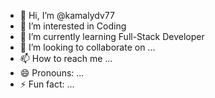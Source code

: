 - 👋 Hi, I’m @kamalydv77
- 👀 I’m interested in Coding
- 🌱 I’m currently learning Full-Stack Developer
- 💞️ I’m looking to collaborate on ...
- 📫 How to reach me ...
- 😄 Pronouns: ...
- ⚡ Fun fact: ...

<!---
kamalydv77/kamalydv77 is a ✨ special ✨ repository because its `README.md` (this file) appears on your GitHub profile.
You can click the Preview link to take a look at your changes.
--->
